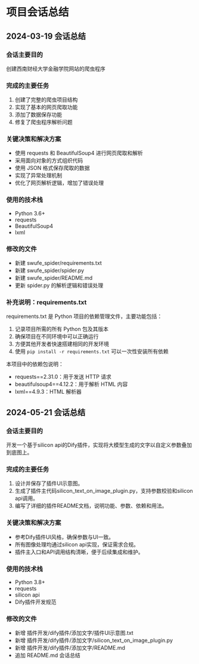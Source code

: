 # 项目会话总结

## 2024-03-19 会话总结

### 会话主要目的
创建西南财经大学金融学院网站的爬虫程序

### 完成的主要任务
1. 创建了完整的爬虫项目结构
2. 实现了基本的网页爬取功能
3. 添加了数据保存功能
4. 修复了爬虫程序解析问题

### 关键决策和解决方案
- 使用 requests 和 BeautifulSoup4 进行网页爬取和解析
- 采用面向对象的方式组织代码
- 使用 JSON 格式保存爬取的数据
- 实现了异常处理机制
- 优化了网页解析逻辑，增加了错误处理

### 使用的技术栈
- Python 3.6+
- requests
- BeautifulSoup4
- lxml

### 修改的文件
- 新建 swufe_spider/requirements.txt
- 新建 swufe_spider/spider.py
- 新建 swufe_spider/README.md
- 更新 spider.py 的解析逻辑和错误处理

### 补充说明：requirements.txt
requirements.txt 是 Python 项目的依赖管理文件，主要功能包括：
1. 记录项目所需的所有 Python 包及其版本
2. 确保项目在不同环境中可以正确运行
3. 方便其他开发者快速搭建相同的开发环境
4. 使用 `pip install -r requirements.txt` 可以一次性安装所有依赖

本项目中的依赖包说明：
- requests==2.31.0：用于发送 HTTP 请求
- beautifulsoup4==4.12.2：用于解析 HTML 内容
- lxml==4.9.3：HTML 解析器 

## 2024-05-21 会话总结

### 会话主要目的
开发一个基于silicon api的Dify插件，实现将大模型生成的文字以自定义参数叠加到底图上。

### 完成的主要任务
1. 设计并保存了插件UI示意图。
2. 生成了插件主代码silicon_text_on_image_plugin.py，支持参数校验和silicon api调用。
3. 编写了详细的插件README文档，说明功能、参数、依赖和用法。

### 关键决策和解决方案
- 参考Dify插件UI风格，确保参数与UI一致。
- 所有图像处理均通过silicon api实现，保证需求合规。
- 插件主入口和API调用结构清晰，便于后续集成和维护。

### 使用的技术栈
- Python 3.8+
- requests
- silicon api
- Dify插件开发规范

### 修改的文件
- 新增 插件开发/dify插件/添加文字/插件UI示意图.txt
- 新增 插件开发/dify插件/添加文字/silicon_text_on_image_plugin.py
- 新增 插件开发/dify插件/添加文字/README.md
- 追加 README.md 会话总结 